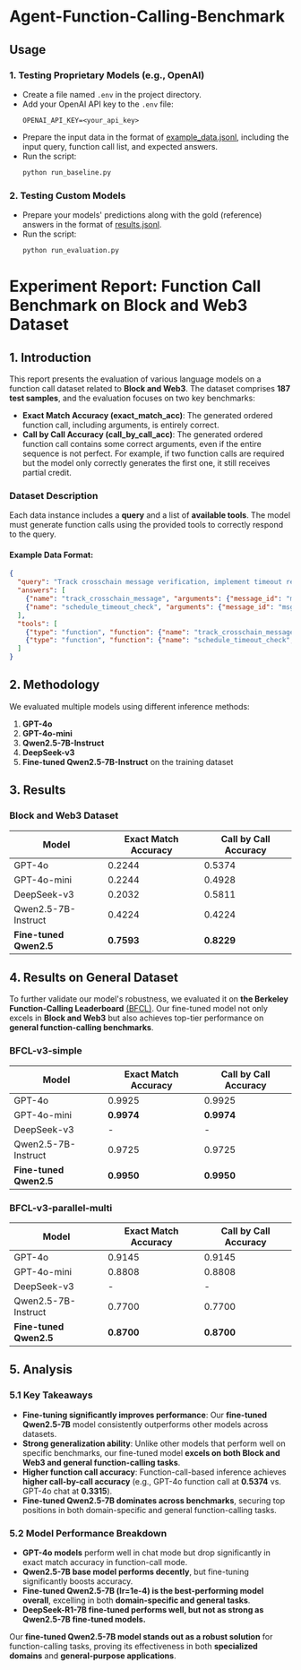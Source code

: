 # Agent-Function-Calling-Benchmark

## Usage

### 1. Testing Proprietary Models (e.g., OpenAI)
- Create a file named `.env` in the project directory.
- Add your OpenAI API key to the `.env` file:
  ```env
  OPENAI_API_KEY=<your_api_key>
  ```
- Prepare the input data in the format of [example_data.jsonl](./data/example_data.jsonl), including the input query, function call list, and expected answers.
- Run the script:
  ```sh
  python run_baseline.py
  ```

### 2. Testing Custom Models
- Prepare your models' predictions along with the gold (reference) answers in the format of [results.jsonl](./data/baseline_gpt-4o-mini_results.jsonl).
- Run the script:
  ```sh
  python run_evaluation.py
  ```

# Experiment Report: Function Call Benchmark on Block and Web3 Dataset

## 1. Introduction

This report presents the evaluation of various language models on a function call dataset related to **Block and Web3**. The dataset comprises **187 test samples**, and the evaluation focuses on two key benchmarks:

- **Exact Match Accuracy (exact_match_acc)**: The generated ordered function call, including arguments, is entirely correct.
- **Call by Call Accuracy (call_by_call_acc)**: The generated ordered function call contains some correct arguments, even if the entire sequence is not perfect. For example, if two function calls are required but the model only correctly generates the first one, it still receives partial credit.

### Dataset Description
Each data instance includes a **query** and a list of **available tools**. The model must generate function calls using the provided tools to correctly respond to the query. 

#### Example Data Format:
```json
{
  "query": "Track crosschain message verification, implement timeout recovery procedures.",
  "answers": [
    {"name": "track_crosschain_message", "arguments": {"message_id": "msg12345"}},
    {"name": "schedule_timeout_check", "arguments": {"message_id": "msg12345", "timeout": "30"}}
  ],
  "tools": [
    {"type": "function", "function": {"name": "track_crosschain_message", "description": "Track the status of a crosschain message", "parameters": {"type": "object", "properties": {"message_id": {"type": "string"}}}}},
    {"type": "function", "function": {"name": "schedule_timeout_check", "description": "Schedule a timeout check for a message", "parameters": {"type": "object", "properties": {"message_id": {"type": "string"}, "timeout": {"type": "integer"}}}}}
  ]
}
```

## 2. Methodology

We evaluated multiple models using different inference methods:

1. **GPT-4o**
2. **GPT-4o-mini**
3. **Qwen2.5-7B-Instruct** 
4. **DeepSeek-v3**
5. **Fine-tuned Qwen2.5-7B-Instruct** on the training dataset

## 3. Results

### Block and Web3 Dataset

| Model | Exact Match Accuracy | Call by Call Accuracy |
| --- | --- | --- |
| GPT-4o | 0.2244 | 0.5374 |
| GPT-4o-mini | 0.2244 | 0.4928 |
| DeepSeek-v3 | 0.2032 | 0.5811 |
| Qwen2.5-7B-Instruct | 0.4224 | 0.4224 |
| **Fine-tuned Qwen2.5** | **0.7593** | **0.8229** |

## 4. Results on General Dataset

To further validate our model's robustness, we evaluated it on **the Berkeley Function-Calling Leaderboard** [(BFCL)](https://gorilla.cs.berkeley.edu/blogs/8_berkeley_function_calling_leaderboard.html). Our fine-tuned model not only excels in **Block and Web3** but also achieves top-tier performance on **general function-calling benchmarks**.

### BFCL-v3-simple

| Model | Exact Match Accuracy | Call by Call Accuracy |
| --- | --- | --- |
| GPT-4o | 0.9925 | 0.9925 |
| GPT-4o-mini | **0.9974** | **0.9974** |
| DeepSeek-v3 | - | - |
| Qwen2.5-7B-Instruct | 0.9725 | 0.9725 |
| **Fine-tuned Qwen2.5** | **0.9950** | **0.9950** |

### BFCL-v3-parallel-multi

| Model | Exact Match Accuracy | Call by Call Accuracy |
| --- | --- | --- |
| GPT-4o | 0.9145 | 0.9145 |
| GPT-4o-mini | 0.8808 | 0.8808 |
| DeepSeek-v3 | - | - |
| Qwen2.5-7B-Instruct | 0.7700 | 0.7700 |
| **Fine-tuned Qwen2.5** | **0.8700** | **0.8700** |

## 5. Analysis

### 5.1 Key Takeaways
- **Fine-tuning significantly improves performance**: Our **fine-tuned Qwen2.5-7B** model consistently outperforms other models across datasets.
- **Strong generalization ability**: Unlike other models that perform well on specific benchmarks, our fine-tuned model **excels on both Block and Web3 and general function-calling tasks**.
- **Higher function call accuracy**: Function-call-based inference achieves **higher call-by-call accuracy** (e.g., GPT-4o function call at **0.5374** vs. GPT-4o chat at **0.3315**).
- **Fine-tuned Qwen2.5-7B dominates across benchmarks**, securing top positions in both domain-specific and general function-calling tasks.

### 5.2 Model Performance Breakdown
- **GPT-4o models** perform well in chat mode but drop significantly in exact match accuracy in function-call mode.
- **Qwen2.5-7B base model performs decently**, but fine-tuning significantly boosts accuracy.
- **Fine-tuned Qwen2.5-7B (lr=1e-4) is the best-performing model overall**, excelling in both **domain-specific and general tasks**.
- **DeepSeek-R1-7B fine-tuned performs well, but not as strong as Qwen2.5-7B fine-tuned models.**

Our **fine-tuned Qwen2.5-7B model stands out as a robust solution** for function-calling tasks, proving its effectiveness in both **specialized domains** and **general-purpose applications**.


